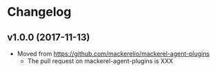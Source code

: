 # Changelog

## v1.0.0 (2017-11-13)

* Moved from https://github.com/mackerelio/mackerel-agent-plugins
    * The pull request on mackerel-agent-plugins is XXX
